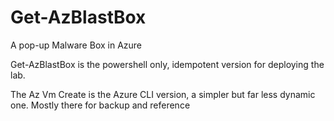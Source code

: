 # Get-AzBlastBox
 A pop-up Malware Box in Azure

Get-AzBlastBox is the powershell only, idempotent version for deploying the lab.

The Az Vm Create is the Azure CLI version, a simpler but far less dynamic one. Mostly there for backup and reference
